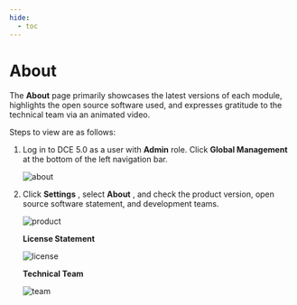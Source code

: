 ```yaml
---
hide:
  - toc
---
```


# About

The __About__ page primarily showcases the latest versions of each module, highlights the open source software used, and expresses gratitude to the technical team via an animated video.

Steps to view are as follows:

1. Log in to DCE 5.0 as a user with __Admin__ role. Click __Global Management__ at the bottom of the left navigation bar.

    ![about](https://docs.daocloud.io/daocloud-docs-images/docs/en/docs/ghippo/images/about01.png)

2. Click __Settings__ , select __About__ , and check the product version, open source software statement, and development teams.

    ![product](https://docs.daocloud.io/daocloud-docs-images/docs/en/docs/ghippo/images/about02.png)

    **License Statement**

    ![license](https://docs.daocloud.io/daocloud-docs-images/docs/en/docs/ghippo/images/about03.png)

    **Technical Team**

    ![team](https://docs.daocloud.io/daocloud-docs-images/docs/en/docs/ghippo/images/about04.png)

